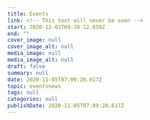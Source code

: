 ```yaml
---
title: Events
link: <!-- This text will never be seen -->
start: 2020-12-03T09:38:12.659Z
end: ""
cover_image: null
cover_image_alt: null
media_image: null
media_image_alt: null
draft: false
summary: null
date: 2020-11-05T07:09:20.617Z
topic: eventsnews
tags: null
categories: null
publishDate: 2020-11-05T07:09:20.617Z
---
```

<!-- This text will never be seen -->